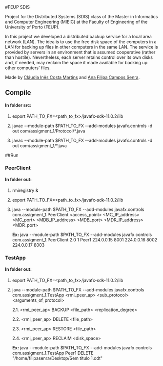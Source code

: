 #FEUP SDIS

Project for the Distributed Systems (SDIS) class of the Master in Informatics and Computer Engineering (MIEIC) at the Faculty of Engineering of the University of Porto (FEUP).

In this project we developed a distributed backup service for a local area network (LAN). The idea is to use the free disk space of the computers in a LAN for backing up files in other computers in the same LAN. The service is provided by servers in an environment that is assumed cooperative (rather than hostile). Nevertheless, each server retains control over its own disks and, if needed, may reclaim the space it made available for backing up other computers' files. 

Made by [Cláudia Inês Costa Martins](https://git.fe.up.pt/up201704136) and [Ana Filipa Campos Senra](https://git.fe.up.pt/up201704077).

## Compile

#### In folder src:
1. export PATH_TO_FX=<path_to_fx>/javafx-sdk-11.0.2/lib

2. javac --module-path $PATH_TO_FX --add-modules javafx.controls -d out com/assigment_1/Protocol/*.java

3. javac --module-path $PATH_TO_FX --add-modules javafx.controls -d out com/assigment_1/*.java

##Run

### PeerClient

#### In folder out:

1. rmiregistry &

2. export PATH_TO_FX=<path_to_fx>/javafx-sdk-11.0.2/lib

3. java --module-path $PATH_TO_FX --add-modules javafx.controls com.assigment_1.PeerClient <version> <server id> <access_point> <MC_IP_address> <MC_port> <MDB_IP_address> <MDB_port> <MDR_IP_address> <MDR_port>

   **Ex:** java --module-path $PATH_TO_FX --add-modules javafx.controls com.assigment_1.PeerClient 2.0 1 Peer1 224.0.0.15 8001 224.0.0.16 8002 224.0.0.17 8003

### TestApp

#### In folder out:
1. export PATH_TO_FX=<path_to_fx>/javafx-sdk-11.0.2/lib

2. java --module-path $PATH_TO_FX --add-modules javafx.controls com.assigment_1.TestApp <rmi_peer_ap> <sub_protocol> <arguments_of_protocol>
   
   2.1. <rmi_peer_ap> BACKUP <file_path> <replication_degree>
   
   2.2. <rmi_peer_ap> DELETE <file_path>
   
   2.3. <rmi_peer_ap> RESTORE <file_path>
   
   2.4. <rmi_peer_ap> RECLAIM <disk_space>
   
   **Ex:** java --module-path $PATH_TO_FX --add-modules javafx.controls com.assigment_1.TestApp Peer1 DELETE "/home/filipasenra/Desktop/Sem título 1.odt"
